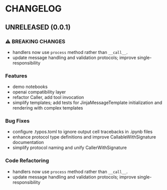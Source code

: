 # CHANGELOG

## UNRELEASED (0.0.1)

### ⚠ BREAKING CHANGES

* handlers now use `process` method rather than `__call__`.
* update message handling and validation protocols; improve single-responsibility

### Features

* demo notebooks
* openai compatibility layer
* refactor Caller, add tool invocation
* simplify templates; add tests for JinjaMessageTemplate initialization and rendering with complex templates

### Bug Fixes

* configure .typos.toml to ignore output cell tracebacks in .ipynb files
* enhance protocol type definitions and improve CallableWithSignature documentation
* simplify protocol naming and unify CallerWithSignature

### Code Refactoring

* handlers now use `process` method rather than `__call__`.
* update message handling and validation protocols; improve single-responsibility

